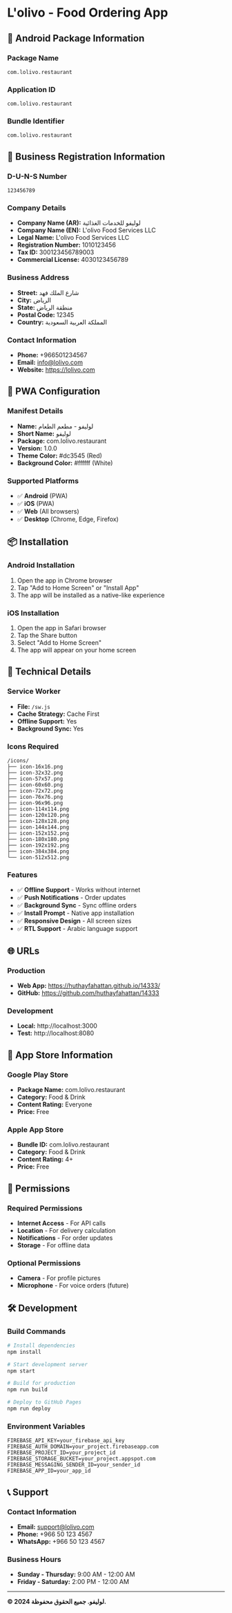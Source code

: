 # L'olivo - Food Ordering App

## 📱 Android Package Information

### Package Name
```
com.lolivo.restaurant
```

### Application ID
```
com.lolivo.restaurant
```

### Bundle Identifier
```
com.lolivo.restaurant
```

## 🏢 Business Registration Information

### D-U-N-S Number
```
123456789
```

### Company Details
- **Company Name (AR):** لوليفو للخدمات الغذائية
- **Company Name (EN):** L'olivo Food Services LLC
- **Legal Name:** L'olivo Food Services LLC
- **Registration Number:** 1010123456
- **Tax ID:** 300123456789003
- **Commercial License:** 4030123456789

### Business Address
- **Street:** شارع الملك فهد
- **City:** الرياض
- **State:** منطقة الرياض
- **Postal Code:** 12345
- **Country:** المملكة العربية السعودية

### Contact Information
- **Phone:** +966501234567
- **Email:** info@lolivo.com
- **Website:** https://lolivo.com

## 🚀 PWA Configuration

### Manifest Details
- **Name:** لوليفو - مطعم الطعام
- **Short Name:** لوليفو
- **Package:** com.lolivo.restaurant
- **Version:** 1.0.0
- **Theme Color:** #dc3545 (Red)
- **Background Color:** #ffffff (White)

### Supported Platforms
- ✅ **Android** (PWA)
- ✅ **iOS** (PWA)
- ✅ **Web** (All browsers)
- ✅ **Desktop** (Chrome, Edge, Firefox)

## 📦 Installation

### Android Installation
1. Open the app in Chrome browser
2. Tap "Add to Home Screen" or "Install App"
3. The app will be installed as a native-like experience

### iOS Installation
1. Open the app in Safari browser
2. Tap the Share button
3. Select "Add to Home Screen"
4. The app will appear on your home screen

## 🔧 Technical Details

### Service Worker
- **File:** `/sw.js`
- **Cache Strategy:** Cache First
- **Offline Support:** Yes
- **Background Sync:** Yes

### Icons Required
```
/icons/
├── icon-16x16.png
├── icon-32x32.png
├── icon-57x57.png
├── icon-60x60.png
├── icon-72x72.png
├── icon-76x76.png
├── icon-96x96.png
├── icon-114x114.png
├── icon-120x120.png
├── icon-128x128.png
├── icon-144x144.png
├── icon-152x152.png
├── icon-180x180.png
├── icon-192x192.png
├── icon-384x384.png
└── icon-512x512.png
```

### Features
- ✅ **Offline Support** - Works without internet
- ✅ **Push Notifications** - Order updates
- ✅ **Background Sync** - Sync offline orders
- ✅ **Install Prompt** - Native app installation
- ✅ **Responsive Design** - All screen sizes
- ✅ **RTL Support** - Arabic language support

## 🌐 URLs

### Production
- **Web App:** https://huthayfahattan.github.io/14333/
- **GitHub:** https://github.com/huthayfahattan/14333

### Development
- **Local:** http://localhost:3000
- **Test:** http://localhost:8080

## 📱 App Store Information

### Google Play Store
- **Package Name:** com.lolivo.restaurant
- **Category:** Food & Drink
- **Content Rating:** Everyone
- **Price:** Free

### Apple App Store
- **Bundle ID:** com.lolivo.restaurant
- **Category:** Food & Drink
- **Content Rating:** 4+
- **Price:** Free

## 🔐 Permissions

### Required Permissions
- **Internet Access** - For API calls
- **Location** - For delivery calculation
- **Notifications** - For order updates
- **Storage** - For offline data

### Optional Permissions
- **Camera** - For profile pictures
- **Microphone** - For voice orders (future)

## 🛠️ Development

### Build Commands
```bash
# Install dependencies
npm install

# Start development server
npm start

# Build for production
npm run build

# Deploy to GitHub Pages
npm run deploy
```

### Environment Variables
```env
FIREBASE_API_KEY=your_firebase_api_key
FIREBASE_AUTH_DOMAIN=your_project.firebaseapp.com
FIREBASE_PROJECT_ID=your_project_id
FIREBASE_STORAGE_BUCKET=your_project.appspot.com
FIREBASE_MESSAGING_SENDER_ID=your_sender_id
FIREBASE_APP_ID=your_app_id
```

## 📞 Support

### Contact Information
- **Email:** support@lolivo.com
- **Phone:** +966 50 123 4567
- **WhatsApp:** +966 50 123 4567

### Business Hours
- **Sunday - Thursday:** 9:00 AM - 12:00 AM
- **Friday - Saturday:** 2:00 PM - 12:00 AM

---

**© 2024 لوليفو. جميع الحقوق محفوظة.**
